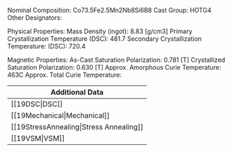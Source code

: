 Nominal Composition: Co73.5Fe­­­2.5Mn2Nb8Si6B8
Cast Group: HOTG4
Other Designators: 
 
Physical Properties:
Mass Density (ingot): 8.83 [g/cm3]
Primary Crystallization Temperature (DSC): 481.7
Secondary Crystallization Temperature: (DSC): 720.4
 
Magnetic Properties:
As-Cast Saturation Polarization: 0.781 [T]
Crystallized Saturation Polarization: 0.630 [T]
Approx. Amorphous Curie Temperature: 463C
Approx. Total Curie Temperature:

| Additional Data                                    |
| -------------------------------------------------- |
| [[19DSC\|DSC]]                            |
| [[19Mechanical\|Mechanical]]              |
| [[19StressAnnealing\|Stress Annealing]]   |
| [[19VSM\|VSM]]                            |
